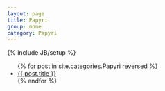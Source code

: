 ```yaml
---
layout: page
title: Papyri
group: none
category: Papyri
---
```

{% include JB/setup %}

<ul>
{% for post in site.categories.Papyri reversed %}
  <li>
    <a href="{{BASE_PATH}}{{ post.url }}">{{ post.title }}</a>
  </li>
{% endfor %}
</ul>
